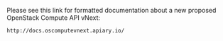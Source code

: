 Please see this link for formatted documentation about a new
proposed OpenStack Compute API vNext:

    http://docs.oscomputevnext.apiary.io/
